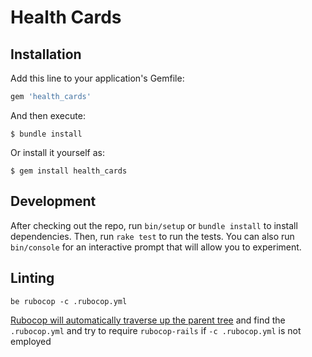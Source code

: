 # Health Cards

## Installation

Add this line to your application's Gemfile:

```ruby
gem 'health_cards'
```

And then execute:

    $ bundle install

Or install it yourself as:

    $ gem install health_cards

## Development

After checking out the repo, run `bin/setup` or `bundle install` to install dependencies. 
Then, run `rake test` to run the tests. 
You can also run `bin/console` for an interactive prompt that will allow you to experiment.

## Linting

```shell
be rubocop -c .rubocop.yml
```
[Rubocop will automatically traverse up the parent tree](https://github.com/rubocop/rubocop/issues/536) and 
find the `.rubocop.yml` and try to require `rubocop-rails` if `-c .rubocop.yml` is not employed